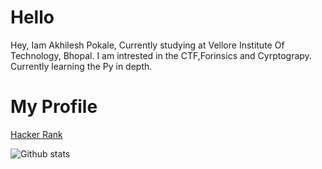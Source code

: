 # Hello
Hey, Iam Akhilesh Pokale, Currently studying at Vellore Institute Of Technology, Bhopal.
I am intrested in the CTF,Forinsics and Cyrptograpy.
Currently learning the Py in depth.

# My Profile
[Hacker Rank](https://www.hackerrank.com/akhilesh_work420)

![Github stats](https://github-readme-stats.vercel.app/api?username=AkhileshPokale-IND&theme=highcontrast&show_icons=true&count_private=true)

<!--
**AkhileshPokale-IND/AkhileshPokale-IND** is a ✨ _special_ ✨ repository because its `README.md` (this file) appears on your GitHub profile.

Here are some ideas to get you started:

- 🔭 I’m currently working on ...
- 🌱 I’m currently learning ...
- 👯 I’m looking to collaborate on ...
- 🤔 I’m looking for help with ...
- 💬 Ask me about ...
- 📫 How to reach me: ...
- 😄 Pronouns: ...
- ⚡ Fun fact: ...
-->
